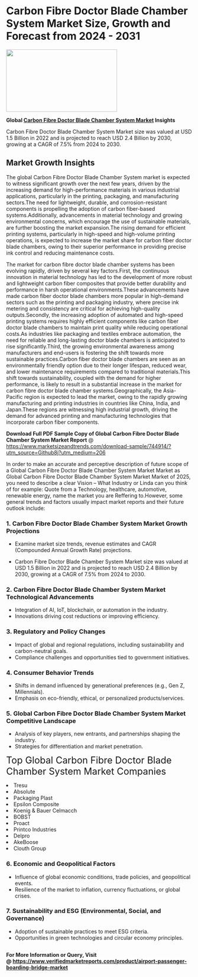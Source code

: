 <H1>Carbon Fibre Doctor Blade Chamber System Market Size, Growth and Forecast from 2024 - 2031</H1><img class="aligncenter size-medium wp-image-584254" src="https://thirdeyenews.in/wp-content/uploads/2024/09/Global-Market-Research-300x168.jpeg" alt="" width="300" height="168" /><p><strong>Global&nbsp;<a href="https://www.marketsizeandtrends.com/download-sample/744914/?utm_source=Github8j?utm_medium=206">Carbon Fibre Doctor Blade Chamber System Market</a> Insights</strong></p><p>Carbon Fibre Doctor Blade Chamber System Market size was valued at USD 1.5 Billion in 2022 and is projected to reach USD 2.4 Billion by 2030, growing at a CAGR of 7.5% from 2024 to 2030.</p><p><h2>Market Growth Insights</h2> <p>The global Carbon Fibre Doctor Blade Chamber System market is expected to witness significant growth over the next few years, driven by the increasing demand for high-performance materials in various industrial applications, particularly in the printing, packaging, and manufacturing sectors.The need for lightweight, durable, and corrosion-resistant components is propelling the adoption of carbon fiber-based systems.Additionally, advancements in material technology and growing environmental concerns, which encourage the use of sustainable materials, are further boosting the market expansion.The rising demand for efficient printing systems, particularly in high-speed and high-volume printing operations, is expected to increase the market share for carbon fiber doctor blade chambers, owing to their superior performance in providing precise ink control and reducing maintenance costs.</p> <p>The market for carbon fibre doctor blade chamber systems has been evolving rapidly, driven by several key factors.First, the continuous innovation in material technology has led to the development of more robust and lightweight carbon fiber composites that provide better durability and performance in harsh operational environments.These advancements have made carbon fiber doctor blade chambers more popular in high-demand sectors such as the printing and packaging industry, where precise ink metering and consistency are critical for achieving high-quality outputs.Secondly, the increasing adoption of automated and high-speed printing systems requires highly efficient components like carbon fiber doctor blade chambers to maintain print quality while reducing operational costs.As industries like packaging and textiles embrace automation, the need for reliable and long-lasting doctor blade chambers is anticipated to rise significantly.Third, the growing environmental awareness among manufacturers and end-users is fostering the shift towards more sustainable practices.Carbon fiber doctor blade chambers are seen as an environmentally friendly option due to their longer lifespan, reduced wear, and lower maintenance requirements compared to traditional materials.This shift towards sustainability, coupled with the demand for higher performance, is likely to result in a substantial increase in the market for carbon fibre doctor blade chamber systems.Geographically, the Asia-Pacific region is expected to lead the market, owing to the rapidly growing manufacturing and printing industries in countries like China, India, and Japan.These regions are witnessing high industrial growth, driving the demand for advanced printing and manufacturing technologies that incorporate carbon fiber components.</p><p><span class=""><strong>Download Full PDF Sample Copy of Global Carbon Fibre Doctor Blade Chamber System Market Report</strong> @ <a href="https://www.marketsizeandtrends.com/download-sample/744914/?utm_source=Github8j?utm_medium=206" target="_blank">https://www.marketsizeandtrends.com/download-sample/744914/?utm_source=Github8j?utm_medium=206</a></span></p><p>In order to make an accurate and perceptive description of future scope of a Global&nbsp;Carbon Fibre Doctor Blade Chamber System Market Market as Global&nbsp;Carbon Fibre Doctor Blade Chamber System Market Market of 2025, you need to describe a clear Vision &ndash; What Industry or Linda can you think of for example: Quote from a Technology, healthcare, automotive, renewable energy, name the market you are Reffering to.However, some general trends and factors usually impact market reports and their future outlook include:</p><h3>1.&nbsp;<strong>Carbon Fibre Doctor Blade Chamber System Market Growth Projections</strong></h3><ul><li>Examine market size trends, revenue estimates and CAGR (Compounded Annual Growth Rate) projections.</li><li><p>Carbon Fibre Doctor Blade Chamber System Market size was valued at USD 1.5 Billion in 2022 and is projected to reach USD 2.4 Billion by 2030, growing at a CAGR of 7.5% from 2024 to 2030.</p></li></ul><h3>2.&nbsp;<strong>Carbon Fibre Doctor Blade Chamber System Market Technological Advancements</strong></h3><ul><li>Integration of AI, IoT, blockchain, or automation in the industry.</li><li>Innovations driving cost reductions or improving efficiency.</li></ul><h3>3.&nbsp;<strong>Regulatory and Policy Changes</strong></h3><ul><li>Impact of global and regional regulations, including sustainability and carbon-neutral goals.</li><li>Compliance challenges and opportunities tied to government initiatives.</li></ul><h3>4.&nbsp;<strong>Consumer Behavior Trends</strong></h3><ul><li>Shifts in demand influenced by generational preferences (e.g., Gen Z, Millennials).</li><li>Emphasis on eco-friendly, ethical, or personalized products/services.</li></ul><h3>5.&nbsp;<strong>Global Carbon Fibre Doctor Blade Chamber System Market Competitive Landscape</strong></h3><ul><li>Analysis of key players, new entrants, and partnerships shaping the industry.</li><li>Strategies for differentiation and market penetration.</li></ul><p data-pm-slice="1 1 []"><span style="color: inherit; font-family: inherit; font-size: 25px;">Top Global Carbon Fibre Doctor Blade Chamber System Market Companies</span></p><div class="" data-test-id=""><p><li>Tresu</li><li> Absolute</li><li> Packaging Plast</li><li> Epsilon Composite</li><li> Koenig & Bauer Celmacch</li><li> BOBST</li><li> Proact</li><li> Printco Industries</li><li> Delpro</li><li> AkeBoose</li><li> Clouth Group</li></p></div><h3>6.&nbsp;<strong>Economic and Geopolitical Factors</strong></h3><ul><li>Influence of global economic conditions, trade policies, and geopolitical events.</li><li>Resilience of the market to inflation, currency fluctuations, or global crises.</li></ul><h3>7.&nbsp;<strong>Sustainability and ESG (Environmental, Social, and Governance)</strong></h3><ul><li>Adoption of sustainable practices to meet ESG criteria.</li><li>Opportunities in green technologies and circular economy principles.</li></ul><h2><strong style="font-size: 14px;">For More Information or Query, Visit @&nbsp;</strong><a style="background-color: #ffffff; font-size: 14px;" href="https://www.marketsizeandtrends.com/report/carbon-fibre-doctor-blade-chamber-system-market/" target="_blank">https://www.verifiedmarketreports.com/product/airport-passenger-boarding-bridge-market</a></h2>